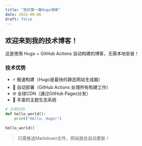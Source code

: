 ```yaml
---
title: "我的第一篇Hugo博客"
date: 2025-08-06
draft: false
---
```


## 欢迎来到我的技术博客！

这是使用 Hugo + GitHub Actions 自动构建的博客，无需本地安装！

### 技术优势
- ⚡ 极速构建（Hugo是最快的静态网站生成器）
- 🤖 自动部署（GitHub Actions 处理所有构建工作）
- 🌐 全球CDN（通过GitHub Pages分发）
- 🎨 丰富的主题生态系统

```python
# 示例代码
def hello_world():
    print("Hello, Hugo!")
    
hello_world()
```

> 只需推送Markdown文件，网站就会自动更新！
